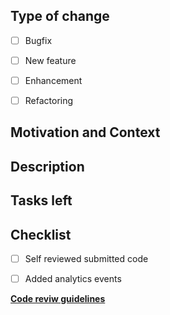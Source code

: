 ##  Type of change
<!--- Put an `x` in the boxes that apply -->
- [ ] Bugfix
- [ ] New feature
- [ ] Enhancement
- [ ] Refactoring


## Motivation and Context
<!--- Why is this change required? What problem does it solve? -->

<!-- NB: not required if branch name is the same as task-id -->
<!-- [Clickup Link](https://app.clickup.com/t/{id}) -->


##  Description
<!--- Describe your changes in detail -->


##  Tasks left


##  Checklist
<!--- Put an `x` in the boxes that apply -->
- [ ] Self reviewed submitted code
- [ ] Added analytics events


__[Code reviw guidelines](https://github.com/Deinnovators/smart-campus/wiki/Code-Review-Guidelines)__

